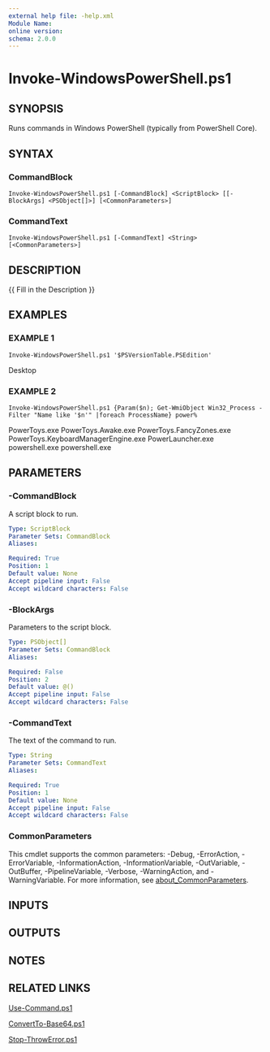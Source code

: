 ```yaml
---
external help file: -help.xml
Module Name:
online version:
schema: 2.0.0
---
```


# Invoke-WindowsPowerShell.ps1

## SYNOPSIS
Runs commands in Windows PowerShell (typically from PowerShell Core).

## SYNTAX

### CommandBlock
```
Invoke-WindowsPowerShell.ps1 [-CommandBlock] <ScriptBlock> [[-BlockArgs] <PSObject[]>] [<CommonParameters>]
```

### CommandText
```
Invoke-WindowsPowerShell.ps1 [-CommandText] <String> [<CommonParameters>]
```

## DESCRIPTION
{{ Fill in the Description }}

## EXAMPLES

### EXAMPLE 1
```
Invoke-WindowsPowerShell.ps1 '$PSVersionTable.PSEdition'
```

Desktop

### EXAMPLE 2
```
Invoke-WindowsPowerShell.ps1 {Param($n); Get-WmiObject Win32_Process -Filter "Name like '$n'" |foreach ProcessName} power%
```

PowerToys.exe
PowerToys.Awake.exe
PowerToys.FancyZones.exe
PowerToys.KeyboardManagerEngine.exe
PowerLauncher.exe
powershell.exe
powershell.exe

## PARAMETERS

### -CommandBlock
A script block to run.

```yaml
Type: ScriptBlock
Parameter Sets: CommandBlock
Aliases:

Required: True
Position: 1
Default value: None
Accept pipeline input: False
Accept wildcard characters: False
```

### -BlockArgs
Parameters to the script block.

```yaml
Type: PSObject[]
Parameter Sets: CommandBlock
Aliases:

Required: False
Position: 2
Default value: @()
Accept pipeline input: False
Accept wildcard characters: False
```

### -CommandText
The text of the command to run.

```yaml
Type: String
Parameter Sets: CommandText
Aliases:

Required: True
Position: 1
Default value: None
Accept pipeline input: False
Accept wildcard characters: False
```

### CommonParameters
This cmdlet supports the common parameters: -Debug, -ErrorAction, -ErrorVariable, -InformationAction, -InformationVariable, -OutVariable, -OutBuffer, -PipelineVariable, -Verbose, -WarningAction, and -WarningVariable. For more information, see [about_CommonParameters](http://go.microsoft.com/fwlink/?LinkID=113216).

## INPUTS

## OUTPUTS

## NOTES

## RELATED LINKS

[Use-Command.ps1]()

[ConvertTo-Base64.ps1]()

[Stop-ThrowError.ps1]()

